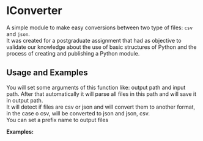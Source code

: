 IConverter
===

A simple module to make easy conversions between two type of files: `csv` and `json`.
<br>
It was created for a postgraduate assignment that had as objective to validate our knowledge about the use of basic structures of Python and the process of creating and publishing a Python module.


## Usage and Examples
You will set some arguments of this function like: output path and input path. After that automatically it will parse all files in this path and will save it in output path. 
<br>
It will detect if files are csv or json and will convert them to another format, in the case o csv, will be converted to json and json, csv.
<br>
You can set a prefix name to output files

**Examples:**
```

```